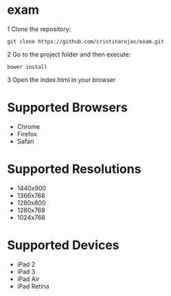 # exam

1 Clone the repository:

`git clone https://github.com/cristinarojas/exam.git`

2 Go to the project folder and then execute:

`bower install`

3 Open the index.html in your browser

# Supported Browsers

- Chrome
- Firefox
- Safari

# Supported Resolutions

- 1440x900
- 1366x768
- 1280x800
- 1280x768
- 1024x768

# Supported Devices

- iPad 2
- iPad 3
- iPad Air
- iPad Retina
